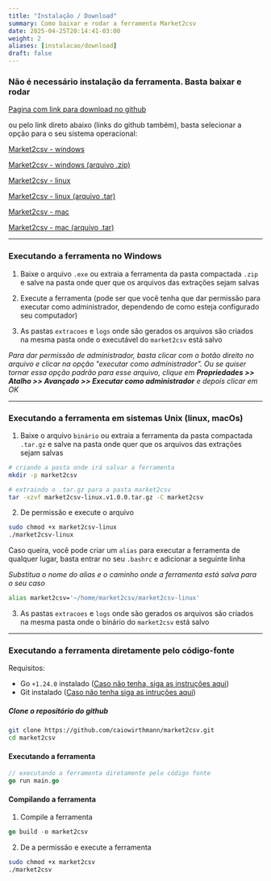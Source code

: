 ```yaml
---
title: "Instalação / Download"
summary: Como baixar e rodar a ferramenta Market2csv
date: 2025-04-25T20:14:41-03:00
weight: 2
aliases: [instalacao/download]
draft: false
---
```


### **Não é necessário instalação da ferramenta. Basta baixar e rodar**

<!-- Você pode baixar diretamente do link do projeto no github (não precisa ter conta no site para baixar os arquivos) -->


[Pagina com link para download no github](https://github.com/caiowirthmann/market2csv/releases)

ou pelo link direto abaixo (links do github também), basta selecionar a opção para o seu sistema operacional:

[Market2csv - windows](https://github.com/caiowirthmann/market2csv/releases/download/v1.0.0/market2csv_windows_v1.0.0.exe)

[Market2csv - windows (arquivo .zip)](https://github.com/caiowirthmann/market2csv/releases/download/v1.0.0/market2csv_windows_v1.0.0.zip)

[Market2csv - linux](https://github.com/caiowirthmann/market2csv/releases/download/v1.0.0/market2csv_linux_v1.0.0)

[Market2csv - linux (arquivo .tar)](https://github.com/caiowirthmann/market2csv/releases/download/v1.0.0/market2csv_linux_v1.0.0.tar.gz)

[Market2csv - mac](https://github.com/caiowirthmann/market2csv/releases/download/v1.0.0/market2csv_mac_v1.0.0)

[Market2csv - mac (arquivo .tar)](https://github.com/caiowirthmann/market2csv/releases/download/v1.0.0/market2csv_mac_v1.0.0.tar.gz)


---

### Executando a ferramenta no Windows

1. Baixe o arquivo `.exe` ou extraia a ferramenta da pasta compactada `.zip` e salve na pasta onde quer que os arquivos das extrações sejam salvas

2. Execute a ferramenta (pode ser que você tenha que dar permissão para executar como administrador, dependendo de como esteja configurado seu computador)

3. As pastas `extracoes` e `logs` onde são gerados os arquivos são criados na mesma pasta onde o executável do `market2csv` está salvo

*Para dar permissão de administrador, basta clicar com o botão direito no arquivo e clicar na opção "executar como administrador". Ou se quiser tornar essa opção padrão para esse arquivo, clique em **Propriedades >> Atalho >> Avançado >> Executar como administrador** e depois clicar em OK*


---

### Executando a ferramenta em sistemas Unix (linux, macOs)

1. Baixe o arquivo `binário` ou extraia a ferramenta da pasta compactada `.tar.gz` e salve na pasta onde quer que os arquivos das extrações sejam salvas

```bash
# criando a pasta onde irá salvar a ferramenta
mkdir -p market2csv

# extraindo o .tar.gz para a pasta market2csv
tar -xzvf market2csv-linux.v1.0.0.tar.gz -C market2csv
```

2. De permissão e execute o arquivo

```bash
sudo chmod +x market2csv-linux
./market2csv-linux
```

Caso queira, você pode criar um `alias` para executar a ferramenta de qualquer lugar, basta entrar no seu `.bashrc` e adicionar a seguinte linha

*Substitua o nome do alias e o caminho onde a ferramenta está salva para o seu caso*
```bash
alias market2csv='~/home/market2csv/market2csv-linux'
```

3. As pastas `extracoes` e `logs` onde são gerados os arquivos são criados na mesma pasta onde o binário do `market2csv` está salvo

---


### Executando a ferramenta diretamente pelo código-fonte

Requisitos:
- Go `+1.24.0` instalado ([Caso não tenha, siga as instruções aqui](https://golang.org/doc/install))
- Git instalado ([Caso não tenha siga as intruções aqui](https://git-scm.com/))

##### Clone o repositório do github

```bash
git clone https://github.com/caiowirthmann/market2csv.git
cd market2csv
```

#### Executando a ferramenta


```go
// executando a ferramenta diretamente pelo código fonte
go run main.go
```

#### Compilando a ferramenta

1. Compile a ferramenta
```go
go build -o market2csv
```

2. De a permissão e execute a ferramenta 
```bash
sudo chmod +x market2csv
./market2csv
```